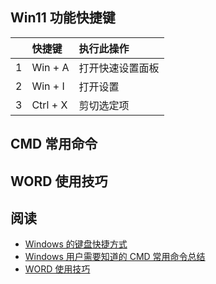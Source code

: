 ## Win11 功能快捷键

|      |    快捷键  |        执行此操作      |
|:-------------|:------------------|:-------------|
| 1    |   Win + A        | 打开快速设置面板 |
| 2    |   Win + I         |   打开设置      |
| 3    |   Ctrl + X        |   剪切选定项     |

## CMD 常用命令

## WORD 使用技巧

## 阅读

- [Windows 的键盘快捷方式](https://support.microsoft.com/zh-cn/windows/windows-%E7%9A%84%E9%94%AE%E7%9B%98%E5%BF%AB%E6%8D%B7%E6%96%B9%E5%BC%8F-dcc61a57-8ff0-cffe-9796-cb9706c75eec#WindowsVersion=Windows_11)
- [Windows 用户需要知道的 CMD 常用命令总结](https://zhuanlan.zhihu.com/p/67513308)
- [WORD 使用技巧](https://mubu.com/explore/3PJalJW9gE4?)
